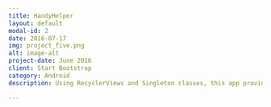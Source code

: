 ```yaml
---
title: HandyHelper
layout: default
modal-id: 2
date: 2016-07-17
img: project_five.png
alt: image-alt
project-date: June 2016
client: Start Bootstrap
category: Android 
description: Using RecyclerViews and Singleton classes, this app provides an intuitive and seamless way for users to trak items, tasks and challenges. Each activity displays the data in a custom RecyclerView. Data can be added, editted or deleted from the Singleton class. This was my first project in General Assembly's Android Development Immersive Bootcamp.

---
```

